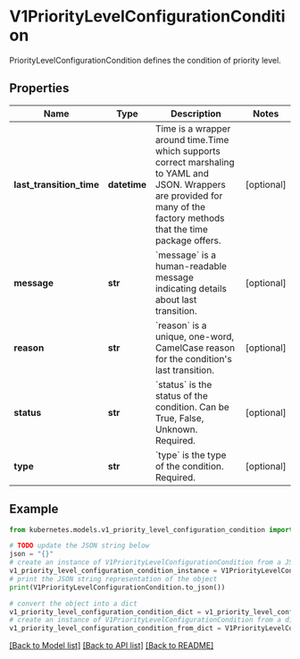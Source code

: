 # V1PriorityLevelConfigurationCondition

PriorityLevelConfigurationCondition defines the condition of priority level.

## Properties

Name | Type | Description | Notes
------------ | ------------- | ------------- | -------------
**last_transition_time** | **datetime** | Time is a wrapper around time.Time which supports correct marshaling to YAML and JSON.  Wrappers are provided for many of the factory methods that the time package offers. | [optional] 
**message** | **str** | &#x60;message&#x60; is a human-readable message indicating details about last transition. | [optional] 
**reason** | **str** | &#x60;reason&#x60; is a unique, one-word, CamelCase reason for the condition&#39;s last transition. | [optional] 
**status** | **str** | &#x60;status&#x60; is the status of the condition. Can be True, False, Unknown. Required. | [optional] 
**type** | **str** | &#x60;type&#x60; is the type of the condition. Required. | [optional] 

## Example

```python
from kubernetes.models.v1_priority_level_configuration_condition import V1PriorityLevelConfigurationCondition

# TODO update the JSON string below
json = "{}"
# create an instance of V1PriorityLevelConfigurationCondition from a JSON string
v1_priority_level_configuration_condition_instance = V1PriorityLevelConfigurationCondition.from_json(json)
# print the JSON string representation of the object
print(V1PriorityLevelConfigurationCondition.to_json())

# convert the object into a dict
v1_priority_level_configuration_condition_dict = v1_priority_level_configuration_condition_instance.to_dict()
# create an instance of V1PriorityLevelConfigurationCondition from a dict
v1_priority_level_configuration_condition_from_dict = V1PriorityLevelConfigurationCondition.from_dict(v1_priority_level_configuration_condition_dict)
```
[[Back to Model list]](../README.md#documentation-for-models) [[Back to API list]](../README.md#documentation-for-api-endpoints) [[Back to README]](../README.md)


